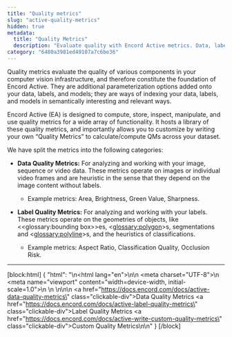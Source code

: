 ```yaml
---
title: "Quality metrics"
slug: "active-quality-metrics"
hidden: true
metadata: 
  title: "Quality Metrics"
  description: "Evaluate quality with Encord Active metrics. Data, label, model quality analysis. Customize metrics. Enhance computer vision infrastructure."
category: "6480a3981ed49107a7c6be36"
---
```


Quality metrics evaluate the quality of various components in your computer vision infrastructure, and therefore constitute the foundation of Encord Active. They are additional parameterization options added onto your data, labels, and models; they are ways of indexing your data, labels, and models in semantically interesting and relevant ways.

Encord Active (EA) is designed to compute, store, inspect, manipulate, and use quality metrics for a wide array of functionality. It hosts a library of these quality metrics, and importantly allows you to customize by writing your own “Quality Metrics” to calculate/compute QMs across your dataset.

We have split the metrics into the following categories:

- **Data Quality Metrics:** For analyzing and working with your image, sequence or video data. These metrics operate on images or individual video frames and are heuristic in the sense that they depend on the image content without labels.
  - Example metrics: Area, Brightness, Green Value, Sharpness.
  
- **Label Quality Metrics:** For analyzing and working with your labels. These metrics operate on the geometries of objects, like <<glossary:bounding box>>es, <<glossary:polygon>>s, segmentations and <<glossary:polyline>>s, and the heuristics of classifications.
  - Example metrics: Aspect Ratio, Classification Quality, Occlusion Risk.

---

[block:html]
{
  "html": "<!DOCTYPE html>\n<html lang=\"en\">\n<head>\n    <meta charset=\"UTF-8\">\n    <meta name=\"viewport\" content=\"width=device-width, initial-scale=1.0\">\n    <title>Clickable Div</title>\n    <style>\n        .clickable-div {\n            display: inline-block;\n            width: 200px;\n            height: 50px;\n            background-color: #ffffff;\n            border: solid;\n            text-align: center;\n            line-height: 50px;\n            color: #000000;\n            text-decoration: none;\n            margin: 10px;\n        }\n\n        .clickable-div:hover {\n            background-color: #ededff;\n        }\n    </style>\n</head>\n<body>\n    <a href=\"https://docs.encord.com/docs/active-data-quality-metrics\" class=\"clickable-div\">Data Quality Metrics</a> <a href=\"https://docs.encord.com/docs/active-label-quality-metrics\" class=\"clickable-div\">Label Quality Metrics</a> <a href=\"https://docs.encord.com/docs/active-write-custom-quality-metrics\" class=\"clickable-div\">Custom Quality Metrics</a>\n</body>\n</html>"
}
[/block]